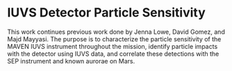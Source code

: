 # IUVS Detector Particle Sensitivity
 This work continues previous work done by Jenna Lowe, David Gomez, and Majd Mayyasi.  The purpose is to characterize the particle sensitivity of the MAVEN IUVS instrument throughout the mission, identify particle impacts with the detector using IUVS data, and correlate these detections with the SEP instrument and known aurorae on Mars.
